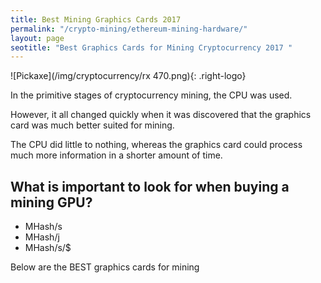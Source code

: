 ```yaml
---
title: Best Mining Graphics Cards 2017   
permalink: "/crypto-mining/ethereum-mining-hardware/"
layout: page
seotitle: "Best Graphics Cards for Mining Cryptocurrency 2017 " 
---
```


![Pickaxe](/img/cryptocurrency/rx 470.png){: .right-logo}

In the primitive stages of cryptocurrency mining, the CPU was used. 

However, it all changed quickly when it was discovered that the graphics card was much better suited for mining. 

The CPU did little to nothing, whereas the graphics card could process much more information in a shorter amount of time. 

## What is important to look for when buying a mining GPU? 

* MHash/s 
* MHash/j
* MHash/s/$



Below are the BEST graphics cards for mining 
